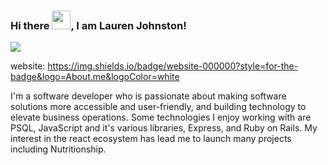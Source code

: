 ### Hi there <img src="https://raw.githubusercontent.com/MartinHeinz/MartinHeinz/master/wave.gif" width="30px">, I am Lauren Johnston!

[<img src="https://img.shields.io/badge/LinkedIn-0077B5?style=for-the-badge&logo=linkedin&logoColor=white">](https://www.linkedin.com/in/lauren-e-johnston/)


website: https://img.shields.io/badge/website-000000?style=for-the-badge&logo=About.me&logoColor=white

I'm a software developer who is passionate about making software solutions more accessible and user-friendly, and building technology to elevate business operations. Some technologies I enjoy working with are PSQL, JavaScript and it's various libraries, Express, and Ruby on Rails. My interest in the react ecosystem has lead me to launch many projects including Nutritionship.
